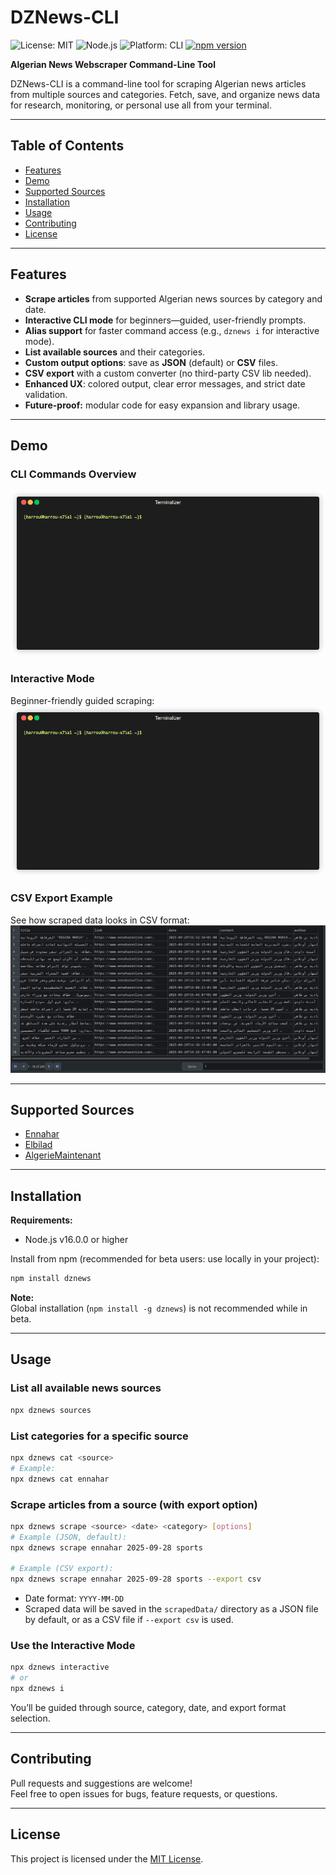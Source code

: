 # DZNews-CLI

![License: MIT](https://img.shields.io/badge/License-MIT-blue.svg)
![Node.js](https://img.shields.io/badge/node-%3E%3D16.0.0-green.svg)
![Platform: CLI](https://img.shields.io/badge/platform-CLI-blue.svg)
[![npm version](https://img.shields.io/npm/v/dznews)](https://www.npmjs.com/package/dznews)

**Algerian News Webscraper Command-Line Tool**

DZNews-CLI is a command-line tool for scraping Algerian news articles from multiple sources and categories. Fetch, save, and organize news data for research, monitoring, or personal use all from your terminal.

---

## Table of Contents

- [Features](#features)
- [Demo](#demo)
- [Supported Sources](#supported-sources)
- [Installation](#installation)
- [Usage](#usage)
- [Contributing](#contributing)
- [License](#license)

---

## Features

- **Scrape articles** from supported Algerian news sources by category and date.
- **Interactive CLI mode** for beginners—guided, user-friendly prompts.
- **Alias support** for faster command access (e.g., `dznews i` for interactive mode).
- **List available sources** and their categories.
- **Custom output options**: save as **JSON** (default) or **CSV** files.
- **CSV export** with a custom converter (no third-party CSV lib needed).
- **Enhanced UX**: colored output, clear error messages, and strict date validation.
- **Future-proof:** modular code for easy expansion and library usage.

---

## Demo

### CLI Commands Overview
![DZNews-CLI commands demo](./assets/Commands%20demo.gif)

### Interactive Mode
Beginner-friendly guided scraping:
![DZNews-CLI interactive mode demo](./assets/Interactive%20CLI%20demo.gif)

### CSV Export Example
See how scraped data looks in CSV format:
![DZNews-CLI CSV screenshot](./assets/CSV%20Screenshot.png)

---

## Supported Sources

- [Ennahar](https://www.ennaharonline.com/)
- [Elbilad](https://www.elbilad.net/)
- [AlgerieMaintenant](https://algeriemaintenant.dz/)

---

## Installation

**Requirements:**  
- Node.js v16.0.0 or higher

Install from npm (recommended for beta users: use locally in your project):

```sh
npm install dznews
```

**Note:**  
Global installation (`npm install -g dznews`) is not recommended while in beta.

---

## Usage

### List all available news sources
```sh
npx dznews sources
```

### List categories for a specific source
```sh
npx dznews cat <source>
# Example:
npx dznews cat ennahar
```

### Scrape articles from a source (with export option)
```sh
npx dznews scrape <source> <date> <category> [options]
# Example (JSON, default):
npx dznews scrape ennahar 2025-09-28 sports

# Example (CSV export):
npx dznews scrape ennahar 2025-09-28 sports --export csv
```
- Date format: `YYYY-MM-DD`
- Scraped data will be saved in the `scrapedData/` directory as a JSON file by default, or as a CSV file if `--export csv` is used.

### Use the Interactive Mode
```sh
npx dznews interactive
# or
npx dznews i
```
You’ll be guided through source, category, date, and export format selection.

---

## Contributing

Pull requests and suggestions are welcome!  
Feel free to open issues for bugs, feature requests, or questions.

---

## License

This project is licensed under the [MIT License](LICENSE).